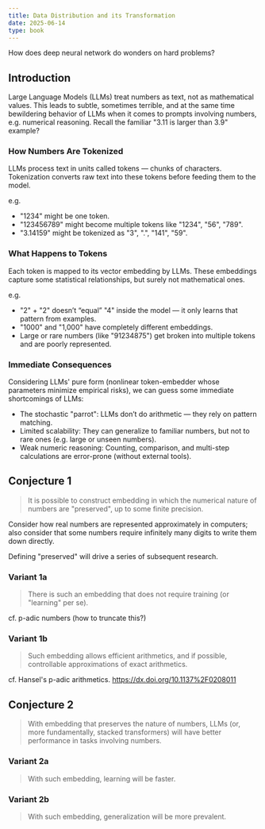 ```yaml
---
title: Data Distribution and its Transformation
date: 2025-06-14
type: book
---
```


How does deep neural network do wonders on hard problems? 

<!--more-->

## Introduction

Large Language Models (LLMs) treat numbers as text, not as mathematical values. 
This leads to subtle, sometimes terrible, and at the same time bewildering behavior of LLMs when it comes to prompts involving numbers, e.g. numerical reasoning.
Recall the familiar "3.11 is larger than 3.9" example?

### How Numbers Are Tokenized

LLMs process text in units called tokens — chunks of characters. Tokenization converts raw text into these tokens before feeding them to the model.

e.g.
- "1234" might be one token.
- "123456789" might become multiple tokens like "1234", "56", "789".
- "3.14159" might be tokenized as "3", ".", "141", "59".

### What Happens to Tokens

Each token is mapped to its vector embedding by LLMs. 
These embeddings capture some statistical relationships, but surely not mathematical ones.

e.g.
- "2" + "2" doesn’t “equal” "4" inside the model — it only learns that pattern from examples.
- "1000" and "1,000" have completely different embeddings.
- Large or rare numbers (like "91234875") get broken into multiple tokens and are poorly represented.

### Immediate Consequences

Considering LLMs' pure form (nonlinear token-embedder whose parameters minimize empirical risks), we can guess some immediate shortcomings of LLMs:

- The stochastic "parrot": LLMs don’t do arithmetic — they rely on pattern matching.
- Limited scalability: They can generalize to familiar numbers, but not to rare ones (e.g. large or unseen numbers).
- Weak numeric reasoning: Counting, comparison, and multi-step calculations are error-prone (without external tools).


## Conjecture 1

> It is possible to construct embedding in which the numerical nature of numbers are "preserved", up to some finite precision.

Consider how real numbers are represented approximately in computers; also consider that some numbers require infinitely many digits to write them down directly. 

Defining "preserved" will drive a series of subsequent research. 

### Variant 1a

> There is such an embedding that does not require training (or "learning" per se). 

cf. p-adic numbers (how to truncate this?)

### Variant 1b

> Such embedding allows efficient arithmetics, and if possible, controllable approximations of exact arithmetics.

cf. Hansel's p-adic arithmetics. https://dx.doi.org/10.1137%2F0208011


## Conjecture 2

> With embedding that preserves the nature of numbers, LLMs (or, more fundamentally, stacked transformers) will have better performance in tasks involving numbers.

### Variant 2a

> With such embedding, learning will be faster.

### Variant 2b

> With such embedding, generalization will be more prevalent.




<!-- 글쓰기 관련 참조: https://bootstrap.hugoblox.com/content/writing-markdown-latex/ 

마크다운인데, 뭔가 더 들어가있다.


## Heading 2
### Heading 3
#### Heading 4

Italics with _underscores_.

Bold with **asterisks**.

Combined emphasis with **asterisks and _underscores_**.

Strikethrough with ~~two tildes~~. -->
